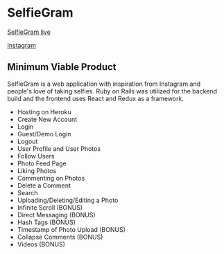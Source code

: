# SelfieGram

[SelfieGram live][heroku]

[heroku]: http://www.herokuapp.com

[Instagram][instagram]

[instagram]: https://www.instagram.com/

## Minimum Viable Product

SelfieGram is a web application with inspiration from Instagram and people's love of taking selfies.  Ruby on Rails was utilized for the backend build and the frontend uses React and Redux as a framework.  

- Hosting on Heroku
- Create New Account
- Login
- Guest/Demo Login
- Logout
- User Profile and User Photos
- Follow Users
- Photo Feed Page
- Liking Photos
- Commenting on Photos
- Delete a Comment
- Search
- Uploading/Deleting/Editing a Photo
- Infinite Scroll (BONUS)
- Direct Messaging (BONUS)
- Hash Tags (BONUS)
- Timestamp of Photo Upload (BONUS)
- Collapse Comments (BONUS)
- Videos (BONUS)
